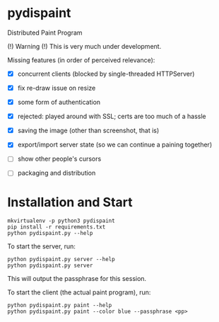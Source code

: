 # pydispaint
Distributed Paint Program


(!) Warning (!) This is very much under development.

Missing features (in order of perceived relevance):
- [x] concurrent clients (blocked by single-threaded HTTPServer)
- [x] fix re-draw issue on resize
- [x] some form of authentication
- [x] rejected: played around with SSL; certs are too much of a hassle
- [x] saving the image (other than screenshot, that is)
- [x] export/import server state (so we can continue a paining together)
- [ ] show other people's cursors
- [ ] packaging and distribution


# Installation and Start

    mkvirtualenv -p python3 pydispaint
    pip install -r requirements.txt
    python pydispaint.py --help

To start the server, run:

    python pydispaint.py server --help
    python pydispaint.py server

This will output the passphrase for this session.

To start the client (the actual paint program), run:

    python pydispaint.py paint --help
    python pydispaint.py paint --color blue --passphrase <pp>

